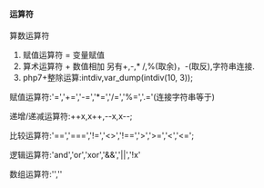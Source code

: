 #### 运算符

算数运算符
1.  赋值运算符 = 变量赋值
2.  算术运算符 + 数值相加 另有+,-,* /,%(取余)，-(取反),字符串连接.
3.  php7+整除运算:intdiv,var_dump(intdiv(10, 3));

赋值运算符:'=','+=','-=','*=','/=','%=','.='(连接字符串等于)

递增/递减运算符:++x,x++,--x,x--;

比较运算符:'==','===','!=','<>','!==','>','>=','<','<=';

逻辑运算符:'and','or','xor','&&','||','!x'

数组运算符:'',''